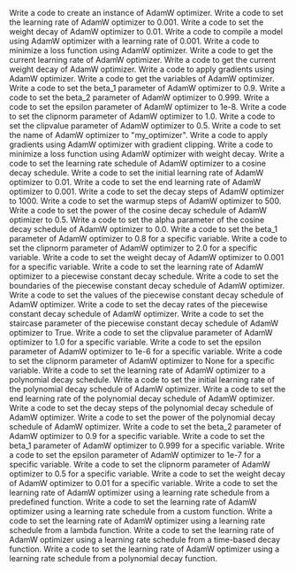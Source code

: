 Write a code to create an instance of AdamW optimizer.
Write a code to set the learning rate of AdamW optimizer to 0.001.
Write a code to set the weight decay of AdamW optimizer to 0.01.
Write a code to compile a model using AdamW optimizer with a learning rate of 0.001.
Write a code to minimize a loss function using AdamW optimizer.
Write a code to get the current learning rate of AdamW optimizer.
Write a code to get the current weight decay of AdamW optimizer.
Write a code to apply gradients using AdamW optimizer.
Write a code to get the variables of AdamW optimizer.
Write a code to set the beta_1 parameter of AdamW optimizer to 0.9.
Write a code to set the beta_2 parameter of AdamW optimizer to 0.999.
Write a code to set the epsilon parameter of AdamW optimizer to 1e-8.
Write a code to set the clipnorm parameter of AdamW optimizer to 1.0.
Write a code to set the clipvalue parameter of AdamW optimizer to 0.5.
Write a code to set the name of AdamW optimizer to "my_optimizer".
Write a code to apply gradients using AdamW optimizer with gradient clipping.
Write a code to minimize a loss function using AdamW optimizer with weight decay.
Write a code to set the learning rate schedule of AdamW optimizer to a cosine decay schedule.
Write a code to set the initial learning rate of AdamW optimizer to 0.01.
Write a code to set the end learning rate of AdamW optimizer to 0.001.
Write a code to set the decay steps of AdamW optimizer to 1000.
Write a code to set the warmup steps of AdamW optimizer to 500.
Write a code to set the power of the cosine decay schedule of AdamW optimizer to 0.5.
Write a code to set the alpha parameter of the cosine decay schedule of AdamW optimizer to 0.0.
Write a code to set the beta_1 parameter of AdamW optimizer to 0.8 for a specific variable.
Write a code to set the clipnorm parameter of AdamW optimizer to 2.0 for a specific variable.
Write a code to set the weight decay of AdamW optimizer to 0.001 for a specific variable.
Write a code to set the learning rate of AdamW optimizer to a piecewise constant decay schedule.
Write a code to set the boundaries of the piecewise constant decay schedule of AdamW optimizer.
Write a code to set the values of the piecewise constant decay schedule of AdamW optimizer.
Write a code to set the decay rates of the piecewise constant decay schedule of AdamW optimizer.
Write a code to set the staircase parameter of the piecewise constant decay schedule of AdamW optimizer to True.
Write a code to set the clipvalue parameter of AdamW optimizer to 1.0 for a specific variable.
Write a code to set the epsilon parameter of AdamW optimizer to 1e-6 for a specific variable.
Write a code to set the clipnorm parameter of AdamW optimizer to None for a specific variable.
Write a code to set the learning rate of AdamW optimizer to a polynomial decay schedule.
Write a code to set the initial learning rate of the polynomial decay schedule of AdamW optimizer.
Write a code to set the end learning rate of the polynomial decay schedule of AdamW optimizer.
Write a code to set the decay steps of the polynomial decay schedule of AdamW optimizer.
Write a code to set the power of the polynomial decay schedule of AdamW optimizer.
Write a code to set the beta_2 parameter of AdamW optimizer to 0.9 for a specific variable.
Write a code to set the beta_1 parameter of AdamW optimizer to 0.999 for a specific variable.
Write a code to set the epsilon parameter of AdamW optimizer to 1e-7 for a specific variable.
Write a code to set the clipnorm parameter of AdamW optimizer to 0.5 for a specific variable.
Write a code to set the weight decay of AdamW optimizer to 0.01 for a specific variable.
Write a code to set the learning rate of AdamW optimizer using a learning rate schedule from a predefined function.
Write a code to set the learning rate of AdamW optimizer using a learning rate schedule from a custom function.
Write a code to set the learning rate of AdamW optimizer using a learning rate schedule from a lambda function.
Write a code to set the learning rate of AdamW optimizer using a learning rate schedule from a time-based decay function.
Write a code to set the learning rate of AdamW optimizer using a learning rate schedule from a polynomial decay function.